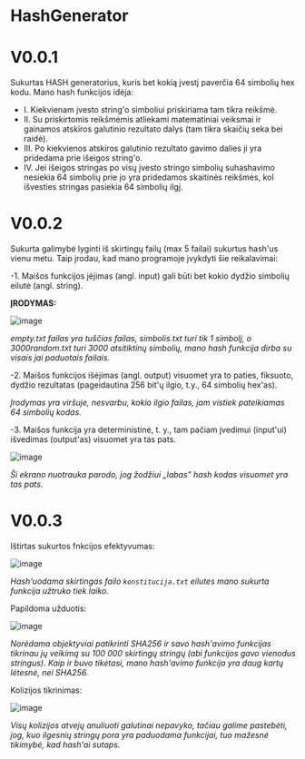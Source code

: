 # HashGenerator
# V0.0.1

Sukurtas HASH generatorius, kuris bet kokią įvestį paverčia 64 simbolių hex kodu.
Mano hash funkcijos idėja:
* I. Kiekvienam įvesto string'o simboliui priskiriama tam tikra reikšmė.
* II. Su priskirtomis reikšmėmis atliekami matematiniai veiksmai ir gainamos atskiros galutinio rezultato dalys (tam tikra skaičių seka bei raidė).
* III. Po kiekvienos atskiros galutinio rezultato gavimo dalies ji yra pridedama prie išeigos string'o.
* IV. Jei išeigos stringas po visų įvesto stringo simbolių suhashavimo nesiekia 64 simbolių prie jo yra pridedamos skaitinės reikšmės, kol išvesties stringas pasiekia 64 simbolių ilgį.

# V0.0.2

Sukurta galimybė lyginti iš skirtingų failų (max 5 failai) sukurtus hash'us vienu metu. 
Taip įrodau, kad mano programoje įvykdyti šie reikalavimai: 

-1. Maišos funkcijos įėjimas (angl. input) gali būti bet kokio dydžio simbolių eilutė (angl. string).

**ĮRODYMAS:**

![image](https://user-images.githubusercontent.com/78842487/135724404-a697f8b5-c542-43b4-816f-314adb4fbc0b.png)

*empty.txt failas yra tuščias failas, simbolis.txt turi tik 1 simbolį, o 3000random.txt turi 3000 atsitiktinų simbolių, mano hash funkcija dirba su visais jai paduotais failais.*

-2. Maišos funkcijos išėjimas (angl. output) visuomet yra to paties, fiksuoto, dydžio rezultatas (pageidautina 256 bit'ų ilgio, t.y., 64 simbolių hex'as).

*Įrodymas yra viršuje, nesvarbu, kokio ilgio failas, jam vistiek pateikiamas 64 simbolių kodas.*

-3. Maišos funkcija yra deterministinė, t. y., tam pačiam įvedimui (input'ui) išvedimas (output'as) visuomet yra tas pats.

![image](https://user-images.githubusercontent.com/78842487/135724563-00668de9-095b-40e9-98aa-bc5df627f9d4.png)

*Ši ekrano nuotrauka parodo, jog žodžiui „labas" hash kodas visuomet yra tas pats.*

# V0.0.3

Ištirtas sukurtos fnkcijos efektyvumas:

![image](https://user-images.githubusercontent.com/78842487/136349847-9a4c8215-2dcc-456e-bffd-fdc6ba9caef3.png)

*Hash'uodama skirtingas failo `konstitucija.txt` eilutes mano sukurta funkcija užtruko tiek laiko.*

Papildoma užduotis:

![image](https://user-images.githubusercontent.com/78842487/136349993-611ad1b2-7471-4e5b-85ad-854de70d751a.png)

*Norėdama objektyviai patikrinti SHA256 ir savo hash'avimo funkcijas tikrinau jų veikimą su 100 000 skirtingų stringų (abi funkcijos gavo vienodus stringus).*
*Kaip ir buvo tikėtasi, mano hash'avimo funkcija yra daug kartų lėtesnė, nei SHA256.*

Kolizijos tikrinimas:

![image](https://user-images.githubusercontent.com/78842487/136350387-e4ecc2ce-5b21-40ec-9663-e94303abebbf.png)

*Visų kolizijos atvejų anuliuoti galutinai nepavyko, tačiau galime pastebėti, jog, kuo ilgesnių stringų pora yra paduodama funkcijai, tuo mažesnė tikimybė, kad hash'ai sutaps.*
